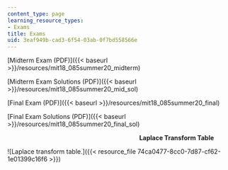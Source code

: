 ```yaml
---
content_type: page
learning_resource_types:
- Exams
title: Exams
uid: 3eaf949b-cad3-6f54-03ab-0f7bd558566e
---
```


[Midterm Exam (PDF)]({{< baseurl >}}/resources/mit18_085summer20_midterm)

[Midterm Exam Solutions (PDF)]({{< baseurl >}}/resources/mit18_085summer20_mid_sol)

[Final Exam (PDF)]({{< baseurl >}}/resources/mit18_085summer20_final)

[Final Exam Solutions (PDF)]({{< baseurl >}}/resources/mit18_085summer20_final_sol) 

                      **Laplace Transform Table**

![Laplace transform table.]({{< resource_file 74ca0477-8cc0-7d87-cf62-1e01399c16f6 >}})